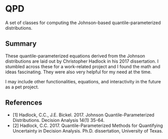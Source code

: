 # QPD

A set of classes for computing the Johnson-based quantile-parameterized distributions.

Summary
-------
These quantile-parameterized equations derived from the Johnson distributions are laid out by Christopher Hadlock in his 2017 dissertation. I stumbled across these for a work-related project and I found the math and ideas fascinating. They were also very helpful for my need at the time.

I may include other functionalities, equations, and interactivity in the future as a pet project.

References
----------
- [1] Hadlock, C.C., J.E. Bickel. 2017. Johnson Quantile-Parameterized Distributions. Decision Analysis 14(1) 35-64.
- [2] Hadlock, C.C. 2017. Quantile-Parameterized Methods for Quantifying Uncertainty in Decision Analysis. Ph.D. dissertation, University of Texas.
